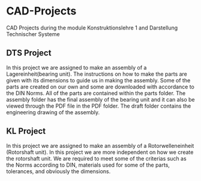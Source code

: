 # CAD-Projects
CAD Projects during the module Konstruktionslehre 1 and Darstellung Technischer Systeme

## DTS Project
In this project we are assigned to make an assembly of a Lagereinheit(bearing unit). The instructions on how to make the parts are given with its dimensions to guide us in making the assembly. Some of the parts are created on our own and some are downloaded with accordance to the DIN Norms. All of the parts are contained within the parts folder. The assembly folder has the final assembly of the bearing unit and it can also be viewed through the PDF file in the PDF folder. The draft folder contains the engineering drawing of the assembly.

## KL Project
In this project we are assigned to make an assembly of a Rotorwelleneinheit (Rotorshaft unit). In this project we are more independent on how we create the rotorshaft unit. We are required to meet some of the criterias such as the Norms according to DIN, materials used for some of the parts, tolerances, and obviously the dimensions. 

